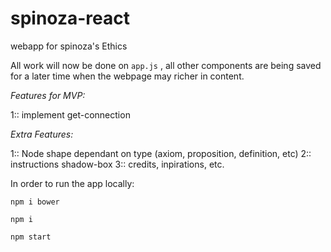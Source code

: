 # spinoza-react
webapp for spinoza's Ethics

All work will now be done on `app.js` , all other components are being saved for a later time when the webpage may richer in content.

*Features for MVP:*

1:: implement get-connection

*Extra Features:*

1:: Node shape dependant on type (axiom, proposition, definition, etc)
2:: instructions shadow-box
3:: credits, inpirations, etc.


In order to run the app locally:

`npm i bower`

`npm i`

`npm start`